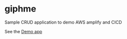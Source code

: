 # giphme

Sample CRUD application to demo AWS amplify and CICD

See the [Demo app](http://giphme-20200927171743-hostingbucket-dev.s3-website-ap-southeast-1.amazonaws.com)
